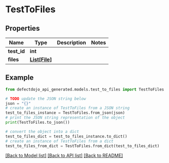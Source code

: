 # TestToFiles


## Properties

Name | Type | Description | Notes
------------ | ------------- | ------------- | -------------
**test_id** | **int** |  | 
**files** | [**List[File]**](File.md) |  | 

## Example

```python
from defectdojo_api_generated.models.test_to_files import TestToFiles

# TODO update the JSON string below
json = "{}"
# create an instance of TestToFiles from a JSON string
test_to_files_instance = TestToFiles.from_json(json)
# print the JSON string representation of the object
print(TestToFiles.to_json())

# convert the object into a dict
test_to_files_dict = test_to_files_instance.to_dict()
# create an instance of TestToFiles from a dict
test_to_files_from_dict = TestToFiles.from_dict(test_to_files_dict)
```
[[Back to Model list]](../README.md#documentation-for-models) [[Back to API list]](../README.md#documentation-for-api-endpoints) [[Back to README]](../README.md)


